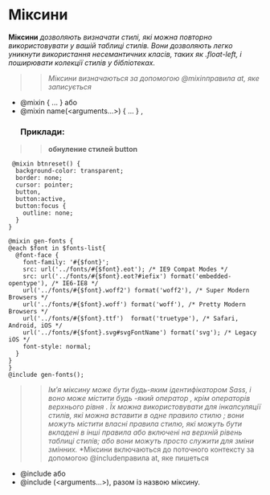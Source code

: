 
# Міксини
**Міксини** *дозволяють визначати стилі, які можна повторно використовувати у вашій таблиці стилів. Вони дозволяють легко уникнути використання несемантичних класів, таких як .float-left, і поширювати колекції стилів у бібліотеках.*

>> *Міксини визначаються за допомогою @mixinправила at, яке записується* 
+ @mixin <name> { ... } або 
+ @mixin name(<arguments...>) { ... } ,
  ### Приклади:
>> **обнуление стилей button**
```
 @mixin btnreset() {
  background-color: transparent;
  border: none;
  cursor: pointer;
  button,
  button:active,
  button:focus {
    outline: none;
  }
} 
```  
  ```
 @mixin gen-fonts {
  @each $font in $fonts-list{
    @font-face {
      font-family: '#{$font}';
      src: url('../fonts/#{$font}.eot'); /* IE9 Compat Modes */
      src: url('../fonts/#{$font}.eot?#iefix') format('embedded-opentype'), /* IE6-IE8 */
      url('../fonts/#{$font}.woff2') format('woff2'), /* Super Modern Browsers */
      url('../fonts/#{$font}.woff') format('woff'), /* Pretty Modern Browsers */
      url('../fonts/#{$font}.ttf')  format('truetype'), /* Safari, Android, iOS */
      url('../fonts/#{$font}.svg#svgFontName') format('svg'); /* Legacy iOS */
      font-style: normal;
    }
  }
}
@include gen-fonts();
  ```
>> *Ім’я міксину може бути будь-яким ідентифікатором Sass, і воно може містити будь -який оператор , крім операторів верхнього рівня . Їх можна використовувати для інкапсуляції стилів, які можна вставити в одне правило стилю ; вони можуть містити власні правила стилю, які можуть бути вкладені в інші правила або включені на верхній рівень таблиці стилів; або вони можуть просто служити для зміни змінних.*
>*Міксини включаються до поточного контексту за допомогою @includeправила at, яке
  >> пишеться
  + @include <name>або
  + @include <name>(<arguments...>), разом із назвою міксину.
> 

  
